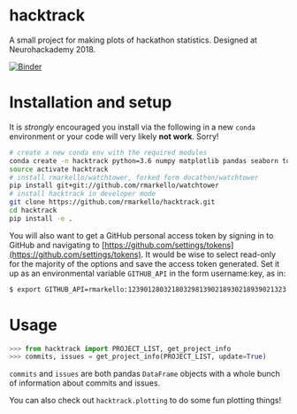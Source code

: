 # hacktrack
A small project for making plots of hackathon statistics. Designed at Neurohackademy 2018.

[![Binder](https://mybinder.org/badge.svg)](https://mybinder.org/v2/gh/rmarkello/hacktrack/master?filepath=notebook%2Fhacktrack.ipynb)

# Installation and setup
It is _strongly_ encouraged you install via the following in a new `conda` environment or your code will very likely **not work**. Sorry!

```bash
# create a new conda env with the required modules
conda create -n hacktrack python=3.6 numpy matplotlib pandas seaborn tqdm
source activate hacktrack
# install rmarkello/watchtower, forked form docathon/watchtower
pip install git+git://github.com/rmarkello/watchtower
# install hacktrack in developer mode
git clone https://github.com/rmarkello/hacktrack.git
cd hacktrack
pip install -e .
```

You will also want to get a GitHub personal access token by signing in to GitHub and navigating to [https://github.com/settings/tokens](https://github.com/settings/tokens). It would be wise to select read-only for the majority of the options and save the access token generated. Set it up as an environmental variable `GITHUB_API` in the form username:key, as in:

```bash
$ export GITHUB_API=rmarkello:1239012803218032981390218930218939021323
```

# Usage
```python
>>> from hacktrack import PROJECT_LIST, get_project_info
>>> commits, issues = get_project_info(PROJECT_LIST, update=True)
```

`commits` and `issues` are both pandas `DataFrame` objects with a whole bunch of information about commits and issues.

You can also check out `hacktrack.plotting` to do some fun plotting things!
